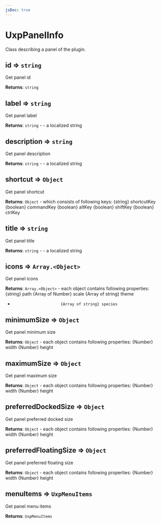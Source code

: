 ```yaml
---
jsDoc: true
---
```


<a name="uxppanelinfo" id="uxppanelinfo"></a>

# UxpPanelInfo
Class describing a panel of the plugin.



<JsDocParameters/>

<a name="uxppanelinfo-id" id="uxppanelinfo-id"></a>

## id ⇒ `string`
Get panel id

**Returns**: `string`  


<a name="uxppanelinfo-label" id="uxppanelinfo-label"></a>

## label ⇒ `string`
Get panel label

**Returns**: `string` - - a localized string  


<a name="uxppanelinfo-description" id="uxppanelinfo-description"></a>

## description ⇒ `string`
Get panel description

**Returns**: `string` - - a localized string  


<a name="uxppanelinfo-shortcut" id="uxppanelinfo-shortcut"></a>

## shortcut ⇒ `Object`
Get panel shortcut

**Returns**: `Object` - which consists of following keys:
                 {string} shortcutKey
                 {boolean} commandKey
                 {boolean} altKey
                 {boolean} shiftKey
                 {boolean} ctrlKey  


<a name="uxppanelinfo-title" id="uxppanelinfo-title"></a>

## title ⇒ `string`
Get panel title

**Returns**: `string` - - a localized string  


<a name="uxppanelinfo-icons" id="uxppanelinfo-icons"></a>

## icons ⇒ `Array.<Object>`
Get panel icons

**Returns**: `Array.<Object>` - each object contains following properties:
                           {string} path
                           {Array of Number} scale
                           {Array of string} theme
*                          {Array of string} species  


<a name="uxppanelinfo-minimumsize" id="uxppanelinfo-minimumsize"></a>

## minimumSize ⇒ `Object`
Get panel minimum size

**Returns**: `Object` - each object contains following properties:
                           {Number} width
                           {Number} height  


<a name="uxppanelinfo-maximumsize" id="uxppanelinfo-maximumsize"></a>

## maximumSize ⇒ `Object`
Get panel maximum size

**Returns**: `Object` - each object contains following properties:
                           {Number} width
                           {Number} height  


<a name="uxppanelinfo-preferreddockedsize" id="uxppanelinfo-preferreddockedsize"></a>

## preferredDockedSize ⇒ `Object`
Get panel preferred docked size

**Returns**: `Object` - each object contains following properties:
                           {Number} width
                           {Number} height  


<a name="uxppanelinfo-preferredfloatingsize" id="uxppanelinfo-preferredfloatingsize"></a>

## preferredFloatingSize ⇒ `Object`
Get panel preferred floating size

**Returns**: `Object` - each object contains following properties:
                           {Number} width
                           {Number} height  


<a name="uxppanelinfo-menuitems" id="uxppanelinfo-menuitems"></a>

## menuItems ⇒ `UxpMenuItems`
Get panel menu items

**Returns**: `UxpMenuItems`  

